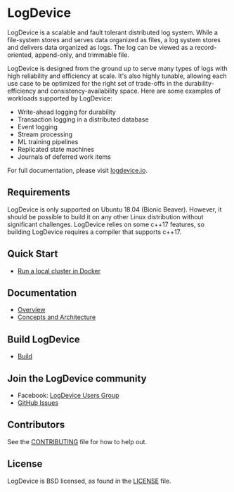 # LogDevice

LogDevice is a scalable and fault tolerant distributed log system. While a
file-system stores and serves data organized as files, a log system stores and
delivers data organized as logs. The log can be viewed as a record-oriented,
append-only, and trimmable file.

LogDevice is designed from the ground up to serve many types of logs with high
reliability and efficiency at scale. It's also highly tunable, allowing each use
case to be optimized for the right set of trade-offs in the durability-efficiency
and consistency-availability space. Here are some examples of workloads supported
 by LogDevice:

* Write-ahead logging for durability
* Transaction logging in a distributed database
* Event logging
* Stream processing
* ML training pipelines
* Replicated state machines
* Journals of deferred work items

For full documentation, please visit [logdevice.io](https://logdevice.io/).

## Requirements
LogDevice is only supported on Ubuntu 18.04 (Bionic Beaver). However, it should
be possible to build it on any other Linux distribution without significant
challenges. LogDevice relies on some c++17 features, so building LogDevice
requires a compiler that supports c++17.

## Quick Start
* [Run a local cluster in Docker](https://logdevice.io/docs/LocalCluster.html)

## Documentation
* [Overview](https://logdevice.io/docs/Overview.html)
* [Concepts and Architecture](https://logdevice.io/docs/Concepts.html)

## Build LogDevice
* [Build](https://logdevice.io/docs/Installation.html)

## Join the LogDevice community
* Facebook: [LogDevice Users Group](https://www.facebook.com/groups/logdevice.oss/)
* [GitHub Issues](https://github.com/facebookincubator/LogDevice/issues)

## Contributors
See the [CONTRIBUTING](CONTRIBUTING.md) file for how to help out.

## License
LogDevice is BSD licensed, as found in the [LICENSE](LICENSE) file.
